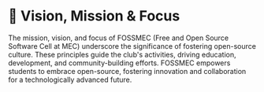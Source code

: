 # 🚀 Vision, Mission & Focus

The mission, vision, and focus of FOSSMEC (Free and Open Source Software Cell at MEC) underscore the significance of fostering open-source culture. These principles guide the club's activities, driving education, development, and community-building efforts. FOSSMEC empowers students to embrace open-source, fostering innovation and collaboration for a technologically advanced future.



